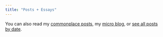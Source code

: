 ```yaml
---
title: "Posts + Essays"
---
```


<aside>
You can also read my <a href="/links/">commonplace posts</a>, my <a href="https://social.jasonheppler.org">micro blog</a>, or <a href="/archive/">see all posts by date</a>.
</aside>
